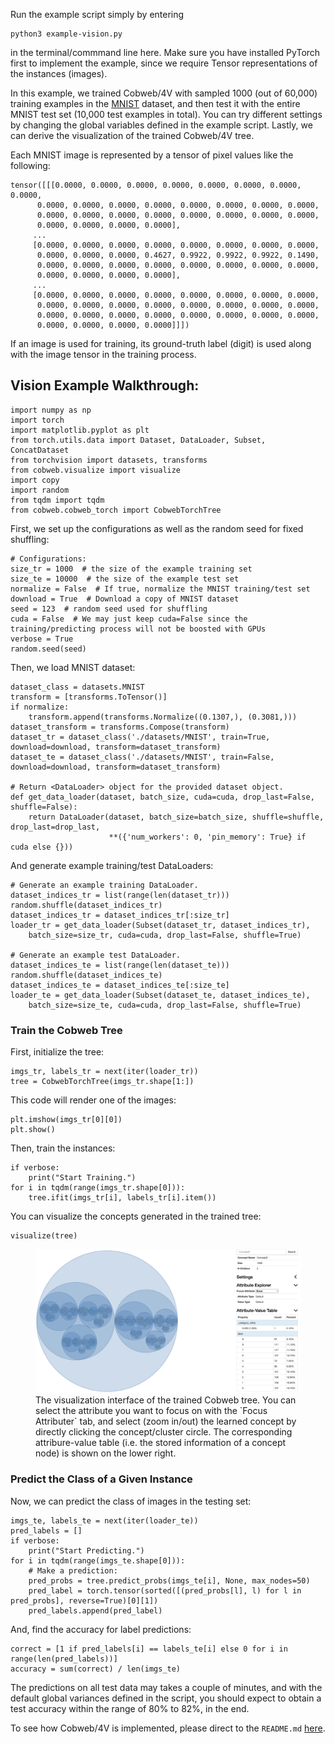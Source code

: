 Run the example script simply by entering 

    python3 example-vision.py

in the terminal/commmand line here. Make sure you have installed PyTorch first to implement the example, since we require Tensor representations of the instances (images).

In this example, we trained Cobweb/4V with sampled 1000 (out of 60,000) training examples in the [MNIST](https://pytorch.org/vision/main/generated/torchvision.datasets.MNIST.html#torchvision.datasets.MNIST) dataset, and then test it with the entire MNIST test set (10,000 test examples in total). You can try different settings by changing the global variables defined in the example script. Lastly, we can derive the visualization of the trained Cobweb/4V tree.

Each MNIST image is represented by a tensor of pixel values like the following:

    tensor([[[0.0000, 0.0000, 0.0000, 0.0000, 0.0000, 0.0000, 0.0000, 0.0000,
          0.0000, 0.0000, 0.0000, 0.0000, 0.0000, 0.0000, 0.0000, 0.0000,
          0.0000, 0.0000, 0.0000, 0.0000, 0.0000, 0.0000, 0.0000, 0.0000,
          0.0000, 0.0000, 0.0000, 0.0000],
         ...
         [0.0000, 0.0000, 0.0000, 0.0000, 0.0000, 0.0000, 0.0000, 0.0000,
          0.0000, 0.0000, 0.0000, 0.4627, 0.9922, 0.9922, 0.9922, 0.1490,
          0.0000, 0.0000, 0.0000, 0.0000, 0.0000, 0.0000, 0.0000, 0.0000,
          0.0000, 0.0000, 0.0000, 0.0000],
         ...
         [0.0000, 0.0000, 0.0000, 0.0000, 0.0000, 0.0000, 0.0000, 0.0000,
          0.0000, 0.0000, 0.0000, 0.0000, 0.0000, 0.0000, 0.0000, 0.0000,
          0.0000, 0.0000, 0.0000, 0.0000, 0.0000, 0.0000, 0.0000, 0.0000,
          0.0000, 0.0000, 0.0000, 0.0000]]])

If an image is used for training, its ground-truth label (digit) is used along with the image tensor in the training process.

## Vision Example Walkthrough:

    import numpy as np
    import torch
    import matplotlib.pyplot as plt
    from torch.utils.data import Dataset, DataLoader, Subset, ConcatDataset
    from torchvision import datasets, transforms
    from cobweb.visualize import visualize
    import copy
    import random
    from tqdm import tqdm
    from cobweb.cobweb_torch import CobwebTorchTree

 First, we set up the configurations as well as the random seed for fixed shuffling:

    # Configurations:
    size_tr = 1000  # the size of the example training set
    size_te = 10000  # the size of the example test set
    normalize = False  # If true, normalize the MNIST training/test set
    download = True  # Download a copy of MNIST dataset
    seed = 123  # random seed used for shuffling
    cuda = False  # We may just keep cuda=False since the training/predicting process will not be boosted with GPUs
    verbose = True
    random.seed(seed)

 Then, we load MNIST dataset:

    dataset_class = datasets.MNIST
    transform = [transforms.ToTensor()]
    if normalize:
        transform.append(transforms.Normalize((0.1307,), (0.3081,)))
    dataset_transform = transforms.Compose(transform)
    dataset_tr = dataset_class('./datasets/MNIST', train=True, download=download, transform=dataset_transform)
    dataset_te = dataset_class('./datasets/MNIST', train=False, download=download, transform=dataset_transform)
    
    # Return <DataLoader> object for the provided dataset object.
    def get_data_loader(dataset, batch_size, cuda=cuda, drop_last=False, shuffle=False):
        return DataLoader(dataset, batch_size=batch_size, shuffle=shuffle, drop_last=drop_last,
                          **({'num_workers': 0, 'pin_memory': True} if cuda else {}))
    
And generate example training/test DataLoaders:

    # Generate an example training DataLoader.
    dataset_indices_tr = list(range(len(dataset_tr)))
    random.shuffle(dataset_indices_tr)
    dataset_indices_tr = dataset_indices_tr[:size_tr]
    loader_tr = get_data_loader(Subset(dataset_tr, dataset_indices_tr), 
        batch_size=size_tr, cuda=cuda, drop_last=False, shuffle=True)
    
    # Generate an example test DataLoader.
    dataset_indices_te = list(range(len(dataset_te)))
    random.shuffle(dataset_indices_te)
    dataset_indices_te = dataset_indices_te[:size_te]
    loader_te = get_data_loader(Subset(dataset_te, dataset_indices_te), 
        batch_size=size_te, cuda=cuda, drop_last=False, shuffle=True)

### Train the Cobweb Tree

First, initialize the tree:

    imgs_tr, labels_tr = next(iter(loader_tr))
    tree = CobwebTorchTree(imgs_tr.shape[1:])

This code will render one of the images:

    plt.imshow(imgs_tr[0][0])
    plt.show()

Then, train the instances:

    if verbose:
        print("Start Training.")
    for i in tqdm(range(imgs_tr.shape[0])):
        tree.ifit(imgs_tr[i], labels_tr[i].item())

You can visualize the concepts generated in the trained tree:

    visualize(tree)

<figure>
    <img src="./viz_example.png"
         alt="Visualization of concept formation">
    <figcaption>
The visualization interface of the trained Cobweb tree. You can select the attribute you want to focus on with the `Focus Attributer` tab, and select (zoom in/out) the learned concept by directly clicking the concept/cluster circle. The corresponding attribure-value table (i.e. the stored information of a concept node) is shown on the lower right. </figcaption>
</figure>

### Predict the Class of a Given Instance

Now, we can predict the class of images in the testing set:

    imgs_te, labels_te = next(iter(loader_te))
    pred_labels = []
    if verbose:
        print("Start Predicting.")
    for i in tqdm(range(imgs_te.shape[0])):
        # Make a prediction:
        pred_probs = tree.predict_probs(imgs_te[i], None, max_nodes=50)
        pred_label = torch.tensor(sorted([(pred_probs[l], l) for l in pred_probs], reverse=True)[0][1])
        pred_labels.append(pred_label)

And, find the accuracy for label predictions:

    correct = [1 if pred_labels[i] == labels_te[i] else 0 for i in range(len(pred_labels))]
    accuracy = sum(correct) / len(imgs_te)

The predictions on all test data may takes a couple of minutes, and with the default global variances defined in the script, you should expect to obtain a test accuracy within the range of 80% to 82%, in the end.

To see how Cobweb/4V is implemented, please direct to the `README.md` [here](https://github.com/Teachable-AI-Lab/cobweb).
